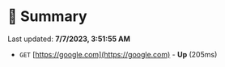 # 📖 Summary
Last updated: **7/7/2023, 3:51:55 AM**

- `GET` [https://google.com](https://google.com) - **Up** (205ms)
